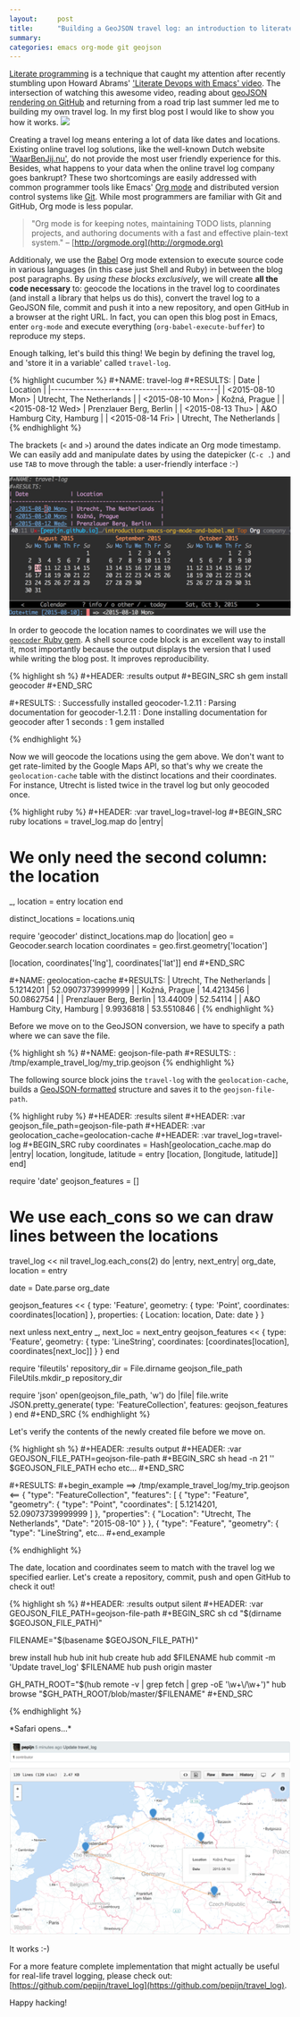 ```yaml
---
layout:     post
title:      "Building a GeoJSON travel log: an introduction to literate programming with Org mode"
summary:    
categories: emacs org-mode git geojson
---
```


[Literate programming](https://en.wikipedia.org/wiki/Literate_programming) is a
technique that caught my attention after recently stumbling upon Howard Abrams'
['Literate Devops with Emacs'
video](https://www.youtube.com/watch?v=dljNabciEGg). The intersection of
watching this awesome video, reading about [geoJSON rendering on
GitHub](https://help.github.com/articles/mapping-geojson-files-on-github/) and
returning from a road trip last summer led me to building my own travel log. In
my first blog post I would like to show you how it works.
[![](https://raw.githubusercontent.com/pepijn/travel_log/03c34c500a0251dbbaa2430eb7a643de2b4ab6f0/media/geojson_github_2.png)](https://github.com/pepijn/travel_log/blob/master/my_summer_2015.geojson)

Creating a travel log means entering a lot of data like dates and
locations. Existing online travel log solutions, like the well-known Dutch
website ['WaarBenJij.nu'](http://waarbenjij.nu), do not provide the most user
friendly experience for this. Besides, what happens to your data when the online
travel log company goes bankrupt? These two shortcomings are easily addressed
with common programmer tools like Emacs' [Org mode](http://orgmode.org) and
distributed version control systems like [Git](https://git-scm.com). While most
programmers are familiar with Git and GitHub, Org mode is less popular.

> "Org mode is for keeping notes, maintaining TODO lists, planning projects, and
authoring documents with a fast and effective plain-text system." –
[http://orgmode.org](http://orgmode.org)

Additionaly, we use the [Babel](http://orgmode.org/worg/org-contrib/babel/) Org
mode extension to execute source code in various languages (in this case just
Shell and Ruby) in between the blog post paragraphs. By *using these blocks
exclusively*, we will create **all the code necessary** to: geocode the
locations in the travel log to coordinates (and install a library that helps us
do this), convert the travel log to a GeoJSON file, commit and push it into a
new repository, and open GitHub in a browser at the right URL. In fact, you can
open this blog post in Emacs, enter `org-mode` and execute everything
(`org-babel-execute-buffer`) to reproduce my steps.

Enough talking, let's build this thing! We begin by defining the travel log, and
'store it in a variable' called `travel-log`.

{% highlight cucumber %}
#+NAME: travel-log
#+RESULTS:
| Date             | Location                  |
|------------------+---------------------------|
| <2015-08-10 Mon> | Utrecht, The Netherlands  |
| <2015-08-10 Mon> | Kožná, Prague             |
| <2015-08-12 Wed> | Prenzlauer Berg, Berlin   |
| <2015-08-13 Thu> | A&O Hamburg City, Hamburg |
| <2015-08-14 Fri> | Utrecht, The Netherlands  |
{% endhighlight %}

The brackets (`<` and `>`) around the dates indicate an Org mode timestamp. We
can easily add and manipulate dates by using the datepicker (`C-c .`) and use
`TAB` to move through the table: a user-friendly interface :-)

![Emacs Org mode datepicker](/images/emacs_org_mode_datepicker.png)

In order to geocode the location names to coordinates we will use the
[`geocoder` Ruby gem](https://github.com/alexreisner/geocoder). A shell source
code block is an excellent way to install it, most importantly because the
output displays the version that I used while writing the blog post. It improves
reproducibility.

{% highlight sh %}
#+HEADER: :results output
#+BEGIN_SRC sh
gem install geocoder
#+END_SRC

#+RESULTS:
: Successfully installed geocoder-1.2.11
: Parsing documentation for geocoder-1.2.11
: Done installing documentation for geocoder after 1 seconds
: 1 gem installed

{% endhighlight %}

Now we will geocode the locations using the gem above. We don't want to get
rate-limited by the Google Maps API, so that's why we create the
`geolocation-cache` table with the distinct locations and their coordinates. For
instance, Utrecht is listed twice in the travel log but only geocoded once.

{% highlight ruby %}
#+HEADER: :var travel_log=travel-log
#+BEGIN_SRC ruby
locations = travel_log.map do |entry|
  # We only need the second column: the location
  _, location = entry
  location
end

distinct_locations = locations.uniq

require 'geocoder'
distinct_locations.map do |location|
  geo = Geocoder.search location
  coordinates = geo.first.geometry['location']

  [location, coordinates['lng'], coordinates['lat']]
end
#+END_SRC

#+NAME: geolocation-cache
#+RESULTS:
| Utrecht, The Netherlands  |  5.1214201 | 52.09073739999999 |
| Kožná, Prague             | 14.4213456 |        50.0862754 |
| Prenzlauer Berg, Berlin   |   13.44009 |          52.54114 |
| A&O Hamburg City, Hamburg |  9.9936818 |        53.5510846 |
{% endhighlight %}

Before we move on to the GeoJSON conversion, we have to specify a path where we
can save the file.

{% highlight sh %}
#+NAME: geojson-file-path
#+RESULTS:
: /tmp/example_travel_log/my_trip.geojson
{% endhighlight %}

The following source block joins the `travel-log` with the `geolocation-cache`,
builds a [GeoJSON-formatted](http://geojson.org) structure and saves it to the
`geojson-file-path`.

{% highlight ruby %}
#+HEADER: :results silent
#+HEADER: :var geojson_file_path=geojson-file-path
#+HEADER: :var geolocation_cache=geolocation-cache
#+HEADER: :var travel_log=travel-log
#+BEGIN_SRC ruby
coordinates = Hash[geolocation_cache.map do |entry|
  location, longitude, latitude = entry
  [location, [longitude, latitude]]
end]

require 'date'
geojson_features = []

# We use each_cons so we can draw lines between the locations
travel_log << nil
travel_log.each_cons(2) do |entry, next_entry|
  org_date, location = entry

  date = Date.parse org_date

  geojson_features << {
    type: 'Feature',
    geometry: {
      type: 'Point',
      coordinates: coordinates[location]
    },
    properties: {
      Location: location,
      Date: date
    }
  }

  next unless next_entry
  _, next_loc = next_entry
  geojson_features << {
    type: 'Feature',
    geometry: {
      type: 'LineString',
      coordinates: [coordinates[location], coordinates[next_loc]]
    }
  }
end

require 'fileutils'
repository_dir = File.dirname geojson_file_path
FileUtils.mkdir_p repository_dir

require 'json'
open(geojson_file_path, 'w') do |file|
  file.write JSON.pretty_generate(
    type: 'FeatureCollection',
    features: geojson_features
  )
end
#+END_SRC
{% endhighlight %}

Let's verify the contents of the newly created file before we move on.

{% highlight sh %}
#+HEADER: :results output
#+HEADER: :var GEOJSON_FILE_PATH=geojson-file-path
#+BEGIN_SRC sh
head -n 21 '' $GEOJSON_FILE_PATH
echo etc...
#+END_SRC

#+RESULTS:
#+begin_example
==> /tmp/example_travel_log/my_trip.geojson <==
{
  "type": "FeatureCollection",
  "features": [
    {
      "type": "Feature",
      "geometry": {
        "type": "Point",
        "coordinates": [
          5.1214201,
          52.09073739999999
        ]
      },
      "properties": {
        "Location": "Utrecht, The Netherlands",
        "Date": "2015-08-10"
      }
    },
    {
      "type": "Feature",
      "geometry": {
        "type": "LineString",
etc...
#+end_example

{% endhighlight %}

The date, location and coordinates seem to match with the travel log we
specified earlier. Let's create a repository, commit, push and open GitHub to
check it out!

{% highlight sh %}
#+HEADER: :results output silent
#+HEADER: :var GEOJSON_FILE_PATH=geojson-file-path
#+BEGIN_SRC sh
cd "$(dirname $GEOJSON_FILE_PATH)"

FILENAME="$(basename $GEOJSON_FILE_PATH)"

brew install hub
hub init
hub create
hub add $FILENAME
hub commit -m 'Update travel_log' $FILENAME
hub push origin master

GH_PATH_ROOT="$(hub remote -v | grep fetch | grep -oE '\w+\/\w+')"
hub browse "$GH_PATH_ROOT/blob/master/$FILENAME"
#+END_SRC

{% endhighlight %}

\*Safari opens...\*

![](/images/example_travel_log_github.png)

It works :-)

For a more feature complete implementation that might actually be useful for
real-life travel logging, please check out:
[https://github.com/pepijn/travel_log](https://github.com/pepijn/travel_log).

Happy hacking!
